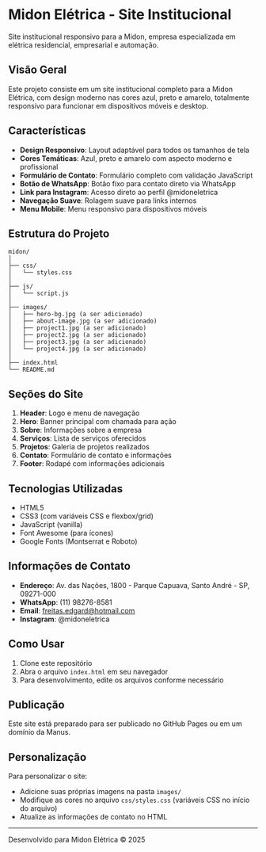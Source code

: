 # Midon Elétrica - Site Institucional

Site institucional responsivo para a Midon, empresa especializada em elétrica residencial, empresarial e automação.

## Visão Geral

Este projeto consiste em um site institucional completo para a Midon Elétrica, com design moderno nas cores azul, preto e amarelo, totalmente responsivo para funcionar em dispositivos móveis e desktop.

## Características

- **Design Responsivo**: Layout adaptável para todos os tamanhos de tela
- **Cores Temáticas**: Azul, preto e amarelo com aspecto moderno e profissional
- **Formulário de Contato**: Formulário completo com validação JavaScript
- **Botão de WhatsApp**: Botão fixo para contato direto via WhatsApp
- **Link para Instagram**: Acesso direto ao perfil @midoneletrica
- **Navegação Suave**: Rolagem suave para links internos
- **Menu Mobile**: Menu responsivo para dispositivos móveis

## Estrutura do Projeto

```
midon/
│
├── css/
│   └── styles.css
│
├── js/
│   └── script.js
│
├── images/
│   ├── hero-bg.jpg (a ser adicionado)
│   ├── about-image.jpg (a ser adicionado)
│   ├── project1.jpg (a ser adicionado)
│   ├── project2.jpg (a ser adicionado)
│   ├── project3.jpg (a ser adicionado)
│   └── project4.jpg (a ser adicionado)
│
├── index.html
└── README.md
```

## Seções do Site

1. **Header**: Logo e menu de navegação
2. **Hero**: Banner principal com chamada para ação
3. **Sobre**: Informações sobre a empresa
4. **Serviços**: Lista de serviços oferecidos
5. **Projetos**: Galeria de projetos realizados
6. **Contato**: Formulário de contato e informações
7. **Footer**: Rodapé com informações adicionais

## Tecnologias Utilizadas

- HTML5
- CSS3 (com variáveis CSS e flexbox/grid)
- JavaScript (vanilla)
- Font Awesome (para ícones)
- Google Fonts (Montserrat e Roboto)

## Informações de Contato

- **Endereço**: Av. das Nações, 1800 - Parque Capuava, Santo André - SP, 09271-000
- **WhatsApp**: (11) 98276-8581
- **Email**: freitas.edgard@hotmail.com
- **Instagram**: @midoneletrica

## Como Usar

1. Clone este repositório
2. Abra o arquivo `index.html` em seu navegador
3. Para desenvolvimento, edite os arquivos conforme necessário

## Publicação

Este site está preparado para ser publicado no GitHub Pages ou em um domínio da Manus.

## Personalização

Para personalizar o site:

- Adicione suas próprias imagens na pasta `images/`
- Modifique as cores no arquivo `css/styles.css` (variáveis CSS no início do arquivo)
- Atualize as informações de contato no HTML

---

Desenvolvido para Midon Elétrica © 2025
